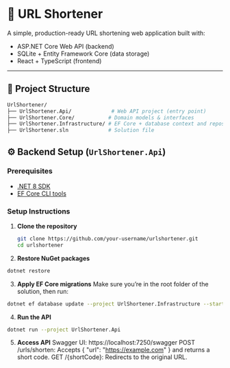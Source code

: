 # 🔗 URL Shortener

A simple, production-ready URL shortening web application built with:

- ASP.NET Core Web API (backend)
- SQLite + Entity Framework Core (data storage)
- React + TypeScript (frontend)

---

## 📁 Project Structure

```bash
UrlShortener/
├── UrlShortener.Api/             # Web API project (entry point)
├── UrlShortener.Core/           # Domain models & interfaces
├── UrlShortener.Infrastructure/ # EF Core + database context and repositories
├── UrlShortener.sln             # Solution file
```
## ⚙️ Backend Setup (`UrlShortener.Api`)

### Prerequisites

- [.NET 8 SDK](https://dotnet.microsoft.com/download)
- [EF Core CLI tools](https://learn.microsoft.com/en-us/ef/core/cli/dotnet)

### Setup Instructions

1. **Clone the repository**

   ```bash
   git clone https://github.com/your-username/urlshortener.git
   cd urlshortener
   ```

2. **Restore NuGet packages**

```bash
dotnet restore
```
3. **Apply EF Core migrations**
Make sure you’re in the root folder of the solution, then run:


```bash
dotnet ef database update --project UrlShortener.Infrastructure --startup-project UrlShortener.Api
```

4. **Run the API**

```bash
dotnet run --project UrlShortener.Api
```

5. **Access API**
Swagger UI: https://localhost:7250/swagger
POST /urls/shorten: Accepts { "url": "https://example.com" } and returns a short code.
GET /{shortCode}: Redirects to the original URL.

